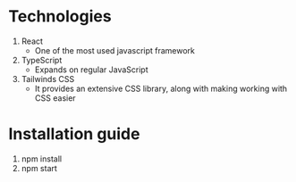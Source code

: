 # Technologies

1. React
    - One of the most used javascript framework
2. TypeScript
    - Expands on regular JavaScript
3. Tailwinds CSS
    - It provides an extensive CSS library, along with making working with CSS easier 

# Installation guide

1. npm install
2. npm start
